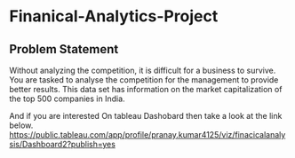 # Finanical-Analytics-Project
## Problem Statement
Without analyzing the competition, it is difficult for a business to survive. You are
tasked to analyse the competition for the management to provide better results. This
data set has information on the market capitalization of the top 500 companies in India.

And if you are interested On tableau Dashobard then take a look at the link below.
https://public.tableau.com/app/profile/pranay.kumar4125/viz/finacicalanalysis/Dashboard2?publish=yes
